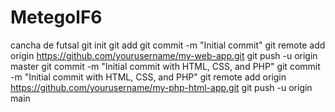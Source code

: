 # MetegolF6
 cancha de futsal 
git init
git add 
git commit -m "Initial commit"
git remote add origin https://github.com/yourusername/my-web-app.git
git push -u origin master
git commit -m "Initial commit with HTML, CSS, and PHP"
git commit -m "Initial commit with HTML, CSS, and PHP"
git remote add origin https://github.com/yourusername/my-php-html-app.git
git push -u origin main
